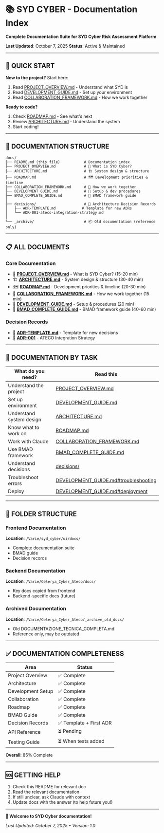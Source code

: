 # 📚 SYD CYBER - Documentation Index

**Complete Documentation Suite for SYD Cyber Risk Assessment Platform**

**Last Updated**: October 7, 2025
**Status**: Active & Maintained

---

## 🎯 QUICK START

**New to the project?** Start here:
1. Read [PROJECT_OVERVIEW.md](./PROJECT_OVERVIEW.md) - Understand what SYD is
2. Read [DEVELOPMENT_GUIDE.md](./DEVELOPMENT_GUIDE.md) - Set up your environment
3. Read [COLLABORATION_FRAMEWORK.md](./COLLABORATION_FRAMEWORK.md) - How we work together

**Ready to code?**
1. Check [ROADMAP.md](./ROADMAP.md) - See what's next
2. Review [ARCHITECTURE.md](./ARCHITECTURE.md) - Understand the system
3. Start coding!

---

## 📖 DOCUMENTATION STRUCTURE

```
docs/
├── README.md (this file)           # Documentation index
├── PROJECT_OVERVIEW.md             # 🎯 What is SYD Cyber?
├── ARCHITECTURE.md                 # 🏗️ System design & structure
├── ROADMAP.md                      # 🗺️ Development priorities & timeline
├── COLLABORATION_FRAMEWORK.md      # 🤝 How we work together
├── DEVELOPMENT_GUIDE.md            # 🔧 Setup & dev procedures
├── BMAD_COMPLETE_GUIDE.md          # 🧙 BMAD framework guide
│
├── decisions/                      # 📝 Architecture Decision Records
│   ├── ADR-TEMPLATE.md            # Template for new ADRs
│   └── ADR-001-ateco-integration-strategy.md
│
└── _archive/                       # 📦 Old documentation (reference only)
```

---

## 📋 ALL DOCUMENTS

### Core Documentation

- 🎯 **[PROJECT_OVERVIEW.md](./PROJECT_OVERVIEW.md)** - What is SYD Cyber? (15-20 min)
- 🏗️ **[ARCHITECTURE.md](./ARCHITECTURE.md)** - System design & structure (30-40 min)
- 🗺️ **[ROADMAP.md](./ROADMAP.md)** - Development priorities & timeline (20-30 min)
- 🤝 **[COLLABORATION_FRAMEWORK.md](./COLLABORATION_FRAMEWORK.md)** - How we work together (15 min)
- 🔧 **[DEVELOPMENT_GUIDE.md](./DEVELOPMENT_GUIDE.md)** - Setup & procedures (20 min)
- 🧙 **[BMAD_COMPLETE_GUIDE.md](./BMAD_COMPLETE_GUIDE.md)** - BMAD framework guide (40-60 min)

### Decision Records

- 📝 **[ADR-TEMPLATE.md](./decisions/ADR-TEMPLATE.md)** - Template for new decisions
- 📝 **[ADR-001](./decisions/ADR-001-ateco-integration-strategy.md)** - ATECO Integration Strategy

---

## 🎯 DOCUMENTATION BY TASK

| What do you need? | Read this |
|-------------------|-----------|
| Understand the project | [PROJECT_OVERVIEW.md](./PROJECT_OVERVIEW.md) |
| Set up environment | [DEVELOPMENT_GUIDE.md](./DEVELOPMENT_GUIDE.md) |
| Understand system design | [ARCHITECTURE.md](./ARCHITECTURE.md) |
| Know what to work on | [ROADMAP.md](./ROADMAP.md) |
| Work with Claude | [COLLABORATION_FRAMEWORK.md](./COLLABORATION_FRAMEWORK.md) |
| Use BMAD framework | [BMAD_COMPLETE_GUIDE.md](./BMAD_COMPLETE_GUIDE.md) |
| Understand decisions | [decisions/](./decisions/) |
| Troubleshoot errors | [DEVELOPMENT_GUIDE.md#troubleshooting](./DEVELOPMENT_GUIDE.md#troubleshooting) |
| Deploy | [DEVELOPMENT_GUIDE.md#deployment](./DEVELOPMENT_GUIDE.md#deployment) |

---

## 📂 FOLDER STRUCTURE

### Frontend Documentation
**Location**: `/Varie/syd_cyber/ui/docs/`
- Complete documentation suite
- BMAD guide
- Decision records

### Backend Documentation
**Location**: `/Varie/Celerya_Cyber_Ateco/docs/`
- Key docs copied from frontend
- Backend-specific docs (future)

### Archived Documentation
**Location**: `/Varie/Celerya_Cyber_Ateco/_archive_old_docs/`
- Old DOCUMENTAZIONE_TECNICA_COMPLETA.md
- Reference only, may be outdated

---

## ✅ DOCUMENTATION COMPLETENESS

| Area | Status |
|------|--------|
| Project Overview | ✅ Complete |
| Architecture | ✅ Complete |
| Development Setup | ✅ Complete |
| Collaboration | ✅ Complete |
| Roadmap | ✅ Complete |
| BMAD Guide | ✅ Complete |
| Decision Records | ✅ Template + First ADR |
| API Reference | ⏳ Pending |
| Testing Guide | ⏳ When tests added |

**Overall**: 85% Complete

---

## 🆘 GETTING HELP

1. Check this README for relevant doc
2. Read the relevant documentation
3. If still unclear, ask Claude with context
4. Update docs with the answer (to help future you!)

---

**🎉 Welcome to SYD Cyber documentation!**

*Last Updated: October 7, 2025 • Version: 1.0*
